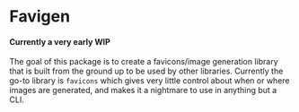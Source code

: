 # Favigen

#### Currently a very early WIP

The goal of this package is to create a favicons/image generation library that is built from the ground up to be used by other libraries.
Currently the go-to library is `favicons` which gives very little control about when or where images are generated, and makes it a nightmare to use in anything but a CLI.
